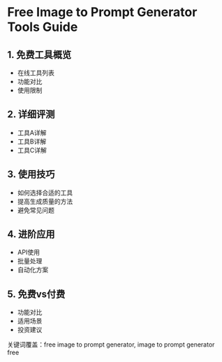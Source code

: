# Free Image to Prompt Generator Tools Guide

## 1. 免费工具概览
- 在线工具列表
- 功能对比
- 使用限制

## 2. 详细评测
- 工具A详解
- 工具B详解
- 工具C详解

## 3. 使用技巧
- 如何选择合适的工具
- 提高生成质量的方法
- 避免常见问题

## 4. 进阶应用
- API使用
- 批量处理
- 自动化方案

## 5. 免费vs付费
- 功能对比
- 适用场景
- 投资建议

关键词覆盖：free image to prompt generator, image to prompt generator free 